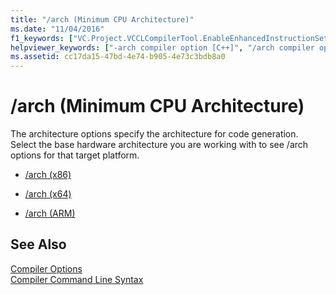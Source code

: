 ```yaml
---
title: "/arch (Minimum CPU Architecture)"
ms.date: "11/04/2016"
f1_keywords: ["VC.Project.VCCLCompilerTool.EnableEnhancedInstructionSet", "/arch"]
helpviewer_keywords: ["-arch compiler option [C++]", "/arch compiler option [C++]", "arch compiler option [C++]"]
ms.assetid: cc17da15-47bd-4e74-b905-4e73c3bdb8a0
---
```

# /arch (Minimum CPU Architecture)

The architecture options specify the architecture for code generation. Select the base hardware architecture you are working with to see /arch options for that target platform.

- [/arch (x86)](arch-x86.md)

- [/arch (x64)](arch-x64.md)

- [/arch (ARM)](arch-arm.md)

## See Also

[Compiler Options](compiler-options.md)<br/>
[Compiler Command Line Syntax](compiler-command-line-syntax.md)